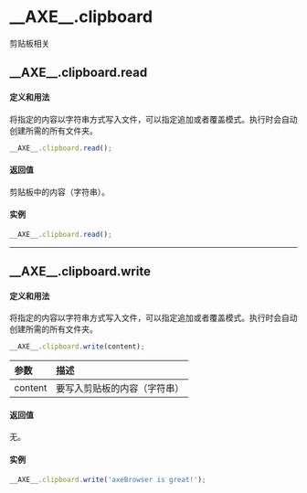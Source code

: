 # <span id = "axe_clipboard">\_\_AXE\_\_.clipboard</span>
剪贴板相关

## <span id = "axe_clipboard_read">\_\_AXE\_\_.clipboard.read</span>
#### 定义和用法
将指定的内容以字符串方式写入文件，可以指定追加或者覆盖模式。执行时会自动创建所需的所有文件夹。

```javascript
__AXE__.clipboard.read();
```

#### 返回值
剪贴板中的内容（字符串）。

#### 实例
```javascript
__AXE__.clipboard.read();
```


---

## <span id = "axe_clipboard_write">\_\_AXE\_\_.clipboard.write</span>
#### 定义和用法
将指定的内容以字符串方式写入文件，可以指定追加或者覆盖模式。执行时会自动创建所需的所有文件夹。

```javascript
__AXE__.clipboard.write(content);
```

| 参数      | 描述 |
| :---      | :--- |
| content  | 要写入剪贴板的内容（字符串）  |

#### 返回值
无。

#### 实例
```javascript
__AXE__.clipboard.write('axeBrowser is great!');
```
